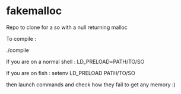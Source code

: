 # fakemalloc
Repo to clone for a so with a null returning malloc

To compile :

./compile

If you are on a normal shell :
LD_PRELOAD=PATH/TO/SO

If you are on fish :
setenv LD_PRELOAD PATH/TO/SO



then launch commands and check how they fail to get any memory :)
